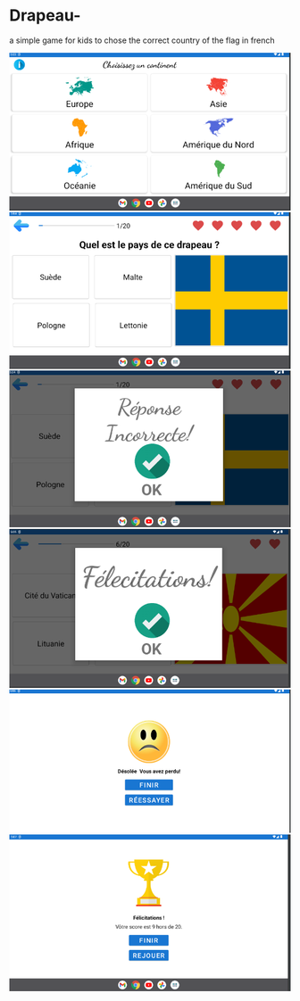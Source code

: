 # Drapeau-
a simple game for kids to chose the correct country of the flag in french

<img src="https://github.com/nabilidrissi/Drapeau-/blob/master/images/drap1.png" />
<img src="https://github.com/nabilidrissi/Drapeau-/blob/master/images/drap2.png" />
<img src="https://github.com/nabilidrissi/Drapeau-/blob/master/images/drap3.png" />
<img src="https://github.com/nabilidrissi/Drapeau-/blob/master/images/drap4.png" />
<img src="https://github.com/nabilidrissi/Drapeau-/blob/master/images/drap5.png" />
<img src="https://github.com/nabilidrissi/Drapeau-/blob/master/images/drap6.png" />
